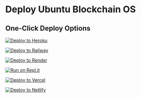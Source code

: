 # Deploy Ubuntu Blockchain OS

## One-Click Deploy Options

[![Deploy to Heroku](https://www.herokucdn.com/deploy/button.svg)](https://heroku.com/deploy)

[![Deploy to Railway](https://railway.app/button.svg)](https://railway.app/new/template)

[![Deploy to Render](https://render.com/images/deploy-to-render-button.svg)](https://render.com/deploy)

[![Run on Repl.it](https://repl.it/badge/github/ubuntu-secure/blockchain-os)](https://repl.it/github/ubuntu-secure/blockchain-os)

[![Deploy to Vercel](https://vercel.com/button)](https://vercel.com/new/clone)

[![Deploy to Netlify](https://www.netlify.com/img/deploy/button.svg)](https://app.netlify.com/start/deploy)
